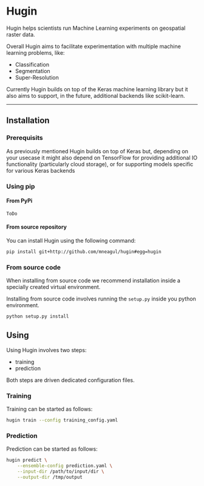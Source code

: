 # Hugin

Hugin helps scientists run Machine Learning experiments on geospatial raster data.

Overall Hugin aims to facilitate experimentation with multiple machine learning problems, like:

 - Classification
 - Segmentation
 - Super-Resolution

Currently Hugin builds on top of the Keras machine learning library but it also aims to support, in the future, additional backends like scikit-learn.

------------------

## Installation


### Prerequisits

As previously mentioned Hugin builds on top of Keras but, depending on your usecase it might also depend on TensorFlow 
for providing additional IO functionality (particularly cloud storage), or for supporting models specific for various Keras backends

### Using pip

#### From PyPi

`ToDo`

#### From source repository

You can install Hugin using the following command:
```bash
pip install git+http://github.com/mneagul/hugin#egg=hugin
```

### From source code

When installing from source code we recommend installation inside a specially created virtual environment.

Installing from source code involves running the `setup.py` inside you python environment.

```python
python setup.py install
```

## Using

Using Hugin involves two steps:
 - training
 - prediction

Both steps are driven dedicated configuration files.

### Training

Training can be started as follows:

```bash
hugin train --config training_config.yaml
```

### Prediction

Prediction can be started as follows:

```bash
hugin predict \
    --ensemble-config prediction.yaml \
    --input-dir /path/to/input/dir \
    --output-dir /tmp/output
```